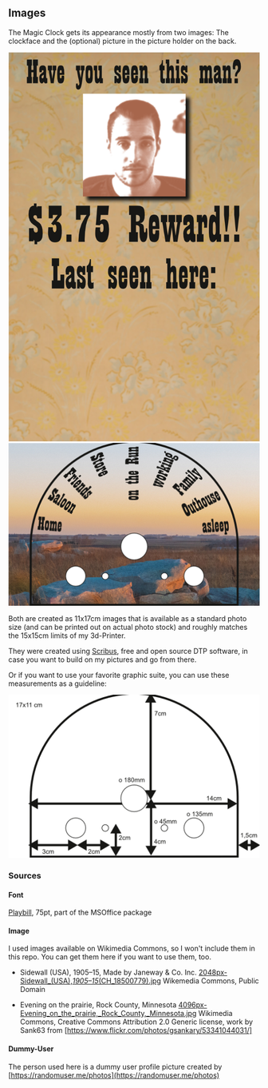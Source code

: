 ## Images

The Magic Clock gets its appearance mostly from two images: The clockface and the (optional) picture in the picture holder on the back.

![Backdrop 1](Backdrops-Seite001.png)
![Backdrop 2](Backdrops-Seite002.png)

Both are created as 11x17cm images that is available as a standard photo size (and can be printed out on actual photo stock) and roughly matches the 15x15cm limits of my 3d-Printer.

They were created using [Scribus](https://www.scribus.net/), free and open source DTP software, in case you want to build on my pictures and go from there.

Or if you want to use your favorite graphic suite, you can use these measurements as a guideline:

![Measurements](Backdrops_measurements.png)

### Sources

#### Font
[Playbill](https://learn.microsoft.com/de-at/typography/font-list/playbill), 75pt, part of the MSOffice package

#### Image

I used images available on Wikimedia Commons, so I won't include them in this repo. You can get them here if you want to use them, too.

* Sidewall (USA), 1905–15, Made by Janeway & Co. Inc. [2048px-Sidewall_(USA),_1905–15_(CH_18500779).jpg](https://commons.wikimedia.org/wiki/File:Sidewall_(USA),_1905%E2%80%9315_(CH_18500779).jpg) Wikemedia Commons, Public Domain

* Evening on the prairie, Rock County, Minnesota [4096px-Evening_on_the_prairie,_Rock_County,_Minnesota.jpg](https://commons.wikimedia.org/wiki/File:Evening_on_the_prairie,_Rock_County,_Minnesota.jpg) Wikimedia Commons, Creative Commons Attribution 2.0 Generic license, work by Sank63 from [https://www.flickr.com/photos/gsankary/53341044031/]

#### Dummy-User
The person used here is a dummy user profile picture created by [https://randomuser.me/photos](https://randomuser.me/photos)
